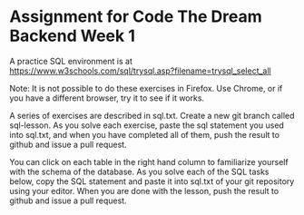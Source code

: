 # Assignment for Code The Dream Backend Week 1
A practice SQL environment is at https://www.w3schools.com/sql/trysql.asp?filename=trysql_select_all

Note: It is not possible to do these exercises in Firefox.  Use Chrome, or if you have a different browser, try it to see if it works.

A series of exercises are described in sql.txt.  Create a new git branch called sql-lesson.  As you solve each exercise, paste the sql statement you used into sql.txt, and when you have completed all of them, push the result to github and issue a pull request.

You can click on each table in the right hand column to familiarize yourself with the schema of the database.  As you solve each of the SQL tasks below, copy the SQL statement and paste it into sql.txt of your git repository using your editor.  When you are done with the lesson, push the result to github and issue a pull request.

